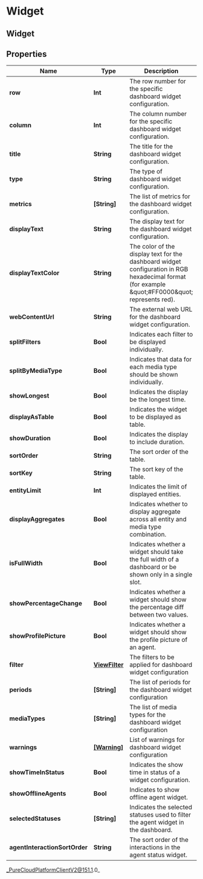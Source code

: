 # Widget

## Widget

## Properties

|Name | Type | Description | Notes|
|------------ | ------------- | ------------- | -------------|
| **row** | **Int** | The row number for the specific dashboard widget configuration. | [optional] |
| **column** | **Int** | The column number for the specific dashboard widget configuration. | [optional] |
| **title** | **String** | The title for the dashboard widget configuration. | [optional] |
| **type** | **String** | The type of dashboard widget configuration. | |
| **metrics** | **[String]** | The list of metrics for the dashboard widget configuration. | [optional] |
| **displayText** | **String** | The display text for the dashboard widget configuration. | [optional] |
| **displayTextColor** | **String** | The color of the display text for the dashboard widget configuration in RGB hexadecimal format (for example \&quot;#FF0000\&quot; represents red). | [optional] |
| **webContentUrl** | **String** | The external web URL for the dashboard widget configuration. | [optional] |
| **splitFilters** | **Bool** | Indicates each filter to be displayed individually. | [optional] |
| **splitByMediaType** | **Bool** | Indicates that data for each media type should be shown individually. | [optional] |
| **showLongest** | **Bool** | Indicates the display be the longest time. | [optional] |
| **displayAsTable** | **Bool** | Indicates the widget to be displayed as table. | [optional] |
| **showDuration** | **Bool** | Indicates the display to include duration. | [optional] |
| **sortOrder** | **String** | The sort order of the table. | [optional] |
| **sortKey** | **String** | The sort key of the table. | [optional] |
| **entityLimit** | **Int** | Indicates the limit of displayed entities. | [optional] |
| **displayAggregates** | **Bool** | Indicates whether to display aggregate across all entity and media type combination. | [optional] |
| **isFullWidth** | **Bool** | Indicates whether a widget should take the full width of a dashboard or be shown only in a single slot. | [optional] |
| **showPercentageChange** | **Bool** | Indicates whether a widget should show the percentage diff between two values. | [optional] |
| **showProfilePicture** | **Bool** | Indicates whether a widget should show the profile picture of an agent. | [optional] |
| **filter** | [**ViewFilter**](ViewFilter) | The filters to be applied for dashboard widget configuration | [optional] |
| **periods** | **[String]** | The list of periods for the dashboard widget configuration | [optional] |
| **mediaTypes** | **[String]** | The list of media types for the dashboard widget configuration | [optional] |
| **warnings** | [**[Warning]**](Warning) | List of warnings for dashboard widget configuration | [optional] |
| **showTimeInStatus** | **Bool** | Indicates the show time in status of a widget configuration. | [optional] |
| **showOfflineAgents** | **Bool** | Indicates to show offline agent widget. | [optional] |
| **selectedStatuses** | **[String]** | Indicates the selected statuses used to filter the agent widget in the dashboard. | [optional] |
| **agentInteractionSortOrder** | **String** | The sort order of the interactions in the agent status widget. | [optional] |



_PureCloudPlatformClientV2@151.1.0_
